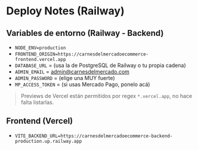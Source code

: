 # Deploy Notes (Railway)

## Variables de entorno (Railway - Backend)
- `NODE_ENV=production`
- `FRONTEND_ORIGIN=https://carnesdelmercadoecommerce-frontend.vercel.app`
- `DATABASE_URL` = (usa la de PostgreSQL de Railway o tu propia cadena)
- `ADMIN_EMAIL` = admin@carnesdelmercado.com
- `ADMIN_PASSWORD` = (elige una MUY fuerte)
- `MP_ACCESS_TOKEN` = (si usas Mercado Pago, ponelo acá)

> Previews de Vercel están permitidos por regex `*.vercel.app`, no hace falta listarlas.

## Frontend (Vercel)
- `VITE_BACKEND_URL=https://carnesdelmercadoecommerce-backend-production.up.railway.app`

